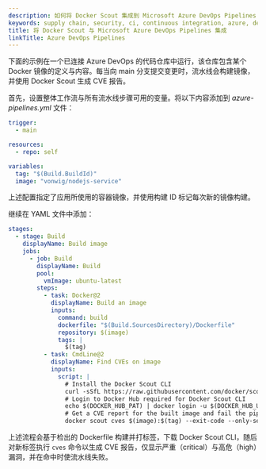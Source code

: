```yaml
---
description: 如何将 Docker Scout 集成到 Microsoft Azure DevOps Pipelines
keywords: supply chain, security, ci, continuous integration, azure, devops
title: 将 Docker Scout 与 Microsoft Azure DevOps Pipelines 集成
linkTitle: Azure DevOps Pipelines
---
```


下面的示例在一个已连接 Azure DevOps 的代码仓库中运行，该仓库包含某个 Docker 镜像的定义与内容。每当向 main 分支提交变更时，流水线会构建镜像，并使用 Docker Scout 生成 CVE 报告。

首先，设置整体工作流与所有流水线步骤可用的变量。将以下内容添加到 _azure-pipelines.yml_ 文件：

```yaml
trigger:
  - main

resources:
  - repo: self

variables:
  tag: "$(Build.BuildId)"
  image: "vonwig/nodejs-service"
```

上述配置指定了应用所使用的容器镜像，并使用构建 ID 标记每次新的镜像构建。

继续在 YAML 文件中添加：

```yaml
stages:
  - stage: Build
    displayName: Build image
    jobs:
      - job: Build
        displayName: Build
        pool:
          vmImage: ubuntu-latest
        steps:
          - task: Docker@2
            displayName: Build an image
            inputs:
              command: build
              dockerfile: "$(Build.SourcesDirectory)/Dockerfile"
              repository: $(image)
              tags: |
                $(tag)
          - task: CmdLine@2
            displayName: Find CVEs on image
            inputs:
              script: |
                # Install the Docker Scout CLI
                curl -sSfL https://raw.githubusercontent.com/docker/scout-cli/main/install.sh | sh -s --
                # Login to Docker Hub required for Docker Scout CLI
                echo $(DOCKER_HUB_PAT) | docker login -u $(DOCKER_HUB_USER) --password-stdin
                # Get a CVE report for the built image and fail the pipeline when critical or high CVEs are detected
                docker scout cves $(image):$(tag) --exit-code --only-severity critical,high
```

上述流程会基于检出的 Dockerfile 构建并打标签，下载 Docker Scout CLI，随后对新标签执行 `cves` 命令以生成 CVE 报告，仅显示严重（critical）与高危（high）漏洞，并在命中时使流水线失败。
